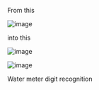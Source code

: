 From this

![image](https://github.com/gnaoh09/Digit_Recognition/assets/92804109/50894405-c2c8-4e67-aba9-f91400887c70)



into this

![image](https://github.com/gnaoh09/Digit_Recognition/assets/92804109/3c643259-6c66-4860-bc11-5b2d5b0cd9ae)

![image](https://github.com/gnaoh09/Digit_Recognition/assets/92804109/91498a36-2dee-489d-8f91-d6d1601a0d81)


Water meter digit recognition

